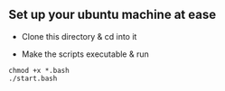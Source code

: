 ## Set up your ubuntu machine at ease


- Clone this directory & cd into it

- Make the scripts executable & run
```
chmod +x *.bash
./start.bash
```